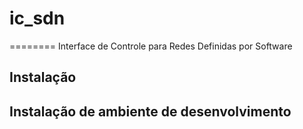 # ic_sdn
========
Interface de Controle para Redes Definidas por Software

## Instalação


## Instalação de ambiente de desenvolvimento
